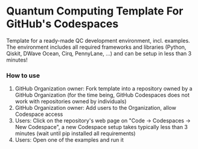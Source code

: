 # Quantum Computing Template For GitHub's Codespaces

Template for a ready-made QC development environment, incl. examples. The environment includes all required frameworks and libraries (Python, Qiskit, DWave Ocean, Cirq, PennyLane, ...) and can be setup in less than 3 minutes!

### How to use

1. GitHub Organization owner: Fork template into a repository owned by a GitHub Organization (for the time being, GitHub Codespaces does not work with repositories owned by individuals)
2. GitHub Organization owner: Add users to the Organization, allow Codespace access
3. Users: Click on the repository's web page on "Code -> Codespaces -> New Codespace", a new Codespace setup takes typically less than 3 minutes (wait until pip installed all requirements)
5. Users: Open one of the examples and run it
